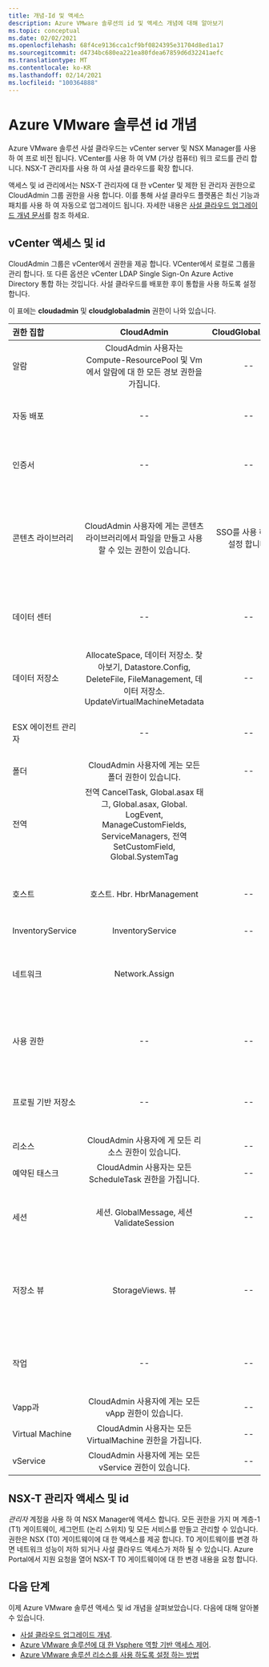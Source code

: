 ```yaml
---
title: 개념-Id 및 액세스
description: Azure VMware 솔루션의 id 및 액세스 개념에 대해 알아보기
ms.topic: conceptual
ms.date: 02/02/2021
ms.openlocfilehash: 68f4ce9136cca1cf9bf0824395e31704d8ed1a17
ms.sourcegitcommit: d4734bc680ea221ea80fdea67859d6d32241aefc
ms.translationtype: MT
ms.contentlocale: ko-KR
ms.lasthandoff: 02/14/2021
ms.locfileid: "100364888"
---
```

# <a name="azure-vmware-solution-identity-concepts"></a>Azure VMware 솔루션 id 개념

Azure VMware 솔루션 사설 클라우드는 vCenter server 및 NSX Manager를 사용 하 여 프로 비전 됩니다. VCenter를 사용 하 여 VM (가상 컴퓨터) 워크 로드를 관리 합니다. NSX-T 관리자를 사용 하 여 사설 클라우드를 확장 합니다.

액세스 및 id 관리에서는 NSX-T 관리자에 대 한 vCenter 및 제한 된 관리자 권한으로 CloudAdmin 그룹 권한을 사용 합니다. 이를 통해 사설 클라우드 플랫폼은 최신 기능과 패치를 사용 하 여 자동으로 업그레이드 됩니다.  자세한 내용은 [사설 클라우드 업그레이드 개념 문서][concepts-upgrades]를 참조 하세요.

## <a name="vcenter-access-and-identity"></a>vCenter 액세스 및 id

CloudAdmin 그룹은 vCenter에서 권한을 제공 합니다. VCenter에서 로컬로 그룹을 관리 합니다. 또 다른 옵션은 vCenter LDAP Single Sign-On Azure Active Directory 통합 하는 것입니다. 사설 클라우드를 배포한 후이 통합을 사용 하도록 설정 합니다. 

이 표에는 **cloudadmin** 및 **cloudglobaladmin** 권한이 나와 있습니다.

|  권한 집합           | CloudAdmin | CloudGlobalAdmin | 주석 |
| :---                     |    :---:   |       :---:      |   :--:  |
|  알람                  | CloudAdmin 사용자는 Compute-ResourcePool 및 Vm에서 알람에 대 한 모든 경보 권한을 가집니다.     |          --        |  -- |
|  자동 배포             |  --  |        --        |  Microsoft는 호스트 관리를 수행 합니다.  |
|  인증서            |  --  |        --       |  Microsoft는 인증서 관리를 수행 합니다.  |
|  콘텐츠 라이브러리         | CloudAdmin 사용자에 게는 콘텐츠 라이브러리에서 파일을 만들고 사용할 수 있는 권한이 있습니다.    |         SSO를 사용 하도록 설정 합니다.         |  Microsoft는 콘텐츠 라이브러리의 파일을 ESXi 호스트에 배포 합니다.  |
|  데이터 센터              |  --  |        --          |  Microsoft는 모든 데이터 센터 작업을 수행 합니다.  |
|  데이터 저장소               | AllocateSpace, 데이터 저장소. 찾아보기, Datastore.Config, DeleteFile, FileManagement, 데이터 저장소. UpdateVirtualMachineMetadata     |    --    |   -- |
|  ESX 에이전트 관리자       |  --  |         --       |  Microsoft에서 모든 작업을 수행 합니다.  |
|  폴더                  |  CloudAdmin 사용자에 게는 모든 폴더 권한이 있습니다.     |  --  |  --  |
|  전역                  |  전역 CancelTask, Global.asax 태그, Global.asax, Global. LogEvent, ManageCustomFields, ServiceManagers, 전역 SetCustomField, Global.SystemTag         |                  |    |
|  호스트                    |  호스트. Hbr. HbrManagement      |        --          |  Microsoft는 다른 모든 호스트 작업을 수행 합니다.  |
|  InventoryService        |  InventoryService      |        --          |  --  |
|  네트워크                 |  Network.Assign    |                  |  Microsoft는 다른 모든 네트워크 작업을 수행 합니다.  |
|  사용 권한             |  --  |        --       |  Microsoft는 모든 권한 작업을 수행 합니다.  |
|  프로필 기반 저장소  |  --  |        --       |  Microsoft는 모든 프로필 작업을 수행 합니다.  |
|  리소스                |  CloudAdmin 사용자에 게 모든 리소스 권한이 있습니다.        |      --       | --   |
|  예약된 태스크          |  CloudAdmin 사용자는 모든 ScheduleTask 권한을 가집니다.   |   --   | -- |
|  세션                |  세션. GlobalMessage, 세션 ValidateSession      |   --   |  Microsoft는 다른 모든 세션 작업을 수행 합니다.  |
|  저장소 뷰           |  StorageViews. 뷰   |        --          |  Microsoft는 다른 모든 저장소 보기 작업 (서비스 구성)을 수행 합니다.  |
|  작업                   |  --  |  --   |  Microsoft는 작업을 관리 하는 확장을 관리 합니다.  |
|  Vapp과                    |  CloudAdmin 사용자에 게는 모든 vApp 권한이 있습니다.  |  --  |  --  |
|  Virtual Machine         |  CloudAdmin 사용자는 모든 VirtualMachine 권한을 가집니다.  |  --  |  --  |
|  vService                |  CloudAdmin 사용자에 게는 모든 vService 권한이 있습니다.  |  --  |  --  |

## <a name="nsx-t-manager-access-and-identity"></a>NSX-T 관리자 액세스 및 id

*관리자* 계정을 사용 하 여 NSX Manager에 액세스 합니다. 모든 권한을 가지 며 계층-1 (T1) 게이트웨이, 세그먼트 (논리 스위치) 및 모든 서비스를 만들고 관리할 수 있습니다. 권한은 NSX (T0) 게이트웨이에 대 한 액세스를 제공 합니다. T0 게이트웨이를 변경 하면 네트워크 성능이 저하 되거나 사설 클라우드 액세스가 저하 될 수 있습니다. Azure Portal에서 지원 요청을 열어 NSX-T T0 게이트웨이에 대 한 변경 내용을 요청 합니다.
  
## <a name="next-steps"></a>다음 단계

이제 Azure VMware 솔루션 액세스 및 id 개념을 살펴보았습니다. 다음에 대해 알아볼 수 있습니다.

- [사설 클라우드 업그레이드 개념](concepts-upgrades.md).
- [Azure VMware 솔루션에 대 한 Vsphere 역할 기반 액세스 제어](concepts-role-based-access-control.md).
- [Azure VMware 솔루션 리소스를 사용 하도록 설정 하는 방법](enable-azure-vmware-solution.md)

<!-- LINKS - external -->

<!-- LINKS - internal -->
[concepts-upgrades]: ./concepts-upgrades.md
